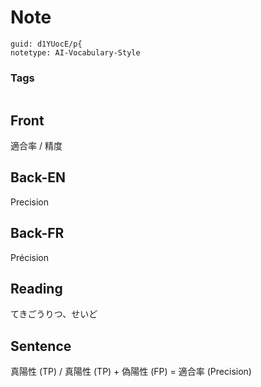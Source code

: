 # Note
```
guid: d1YUocE/p{
notetype: AI-Vocabulary-Style
```

### Tags
```
```

## Front
適合率 / 精度

## Back-EN
Precision

## Back-FR
Précision

## Reading
てきごうりつ、せいど

## Sentence
真陽性 (TP) / 真陽性 (TP) + 偽陽性 (FP) = 適合率 (Precision)
